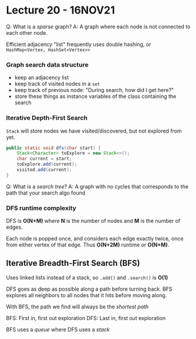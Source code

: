 # Lecture 20 - 16NOV21
Q: What is a *sparse* graph?
A: A graph where each node is not connected to each other node.

Efficient adjacency "list" frequently uses double hashing, or 
`HashMap<Vertex, HashSet<Vertex>>`

### Graph search data structure
- keep an adjacency list
- keep track of visited nodes in a `set`
- keep track of previous node: "During search, how did I get here?"
- store these things as instance variables of the class containing the search 

### Iterative Depth-First Search
`Stack` will store nodes we have visited/discovered, but not explored from yet.

```java
public static void dfs(char start) {
	Stack<Character> toExplore = new Stack<>();
	char current = start;
	toExplore.add(current);
	visited.add(current);
}
```

Q: What is a *search tree*?
A: A graph with no cycles that corresponds to the path that your search algo found

### DFS runtime complexity
DFS is **O(N+M)** where **N** is the number of nodes and **M** is the number of edges.

Each node is popped once, and considers each edge exactly twice, once from either vertex of that edge. Thus **O(N+2M)** runtime or **O(N+M)**.

## Iterative Breadth-First Search (BFS)
Uses linked lists instead of a stack, so `.add()` and `.search()` is **O(1)**

DFS goes as deep as possible along a path before turning back. BFS explores all neighbors to all nodes that it hits before moving along.

With BFS, the path we find will always be the *shortest path*

BFS: First in, first out exploration
DFS: Last in, first out exploration

BFS uses a *queue* where DFS uses a *stack*
